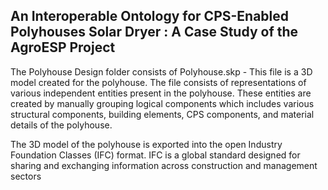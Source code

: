 ## An Interoperable Ontology for CPS-Enabled Polyhouses Solar Dryer : A Case Study of the AgroESP Project 

The Polyhouse Design folder consists of
Polyhouse.skp - This file is a 3D model created for the polyhouse. The file consists of representations of various independent entities present in the polyhouse. These entities are created by manually grouping logical components which includes various structural components, building elements, CPS components, and material details of the polyhouse.

The 3D model of the polyhouse is exported into the open Industry Foundation Classes (IFC) format. IFC is a global standard designed for sharing and exchanging information across construction and management sectors
